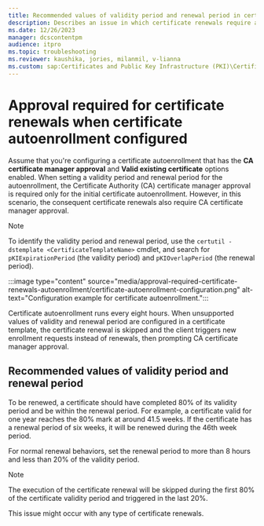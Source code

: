 ```yaml
---
title: Recommended values of validity period and renewal period in certificate templates
description: Describes an issue in which certificate renewals require approvals when certificate autoenrollment is configured. Recommend values of the validity period and renewal period in certificate templates.
ms.date: 12/26/2023
manager: dcscontentpm
audience: itpro
ms.topic: troubleshooting
ms.reviewer: kaushika, jories, milanmil, v-lianna
ms.custom: sap:Certificates and Public Key Infrastructure (PKI)\Certificate Enrollment Technologies (Auto Enrollment, NDES, CWE, CEP, CES), csstroubleshoot
---
```

# Approval required for certificate renewals when certificate autoenrollment configured

Assume that you're configuring a certificate autoenrollment that has the **CA certificate manager approval** and **Valid existing certificate** options enabled. When setting a validity period and renewal period for the autoenrollment, the Certificate Authority (CA) certificate manager approval is required only for the initial certificate autoenrollment. However, in this scenario, the consequent certificate renewals also require CA certificate manager approval.

> [!NOTE]
> To identify the validity period and renewal period, use the `certutil -dstemplate <CertificateTemplateName>` cmdlet, and search for `pKIExpirationPeriod` (the validity period) and `pKIOverlapPeriod` (the renewal period).

:::image type="content" source="media/approval-required-certificate-renewals-autoenrollment/certificate-autoenrollment-configuration.png" alt-text="Configuration example for certificate autoenrollment.":::

Certificate autoenrollment runs every eight hours. When unsupported values of validity and renewal period are configured in a certificate template, the certificate renewal is skipped and the client triggers new enrollment requests instead of renewals, then prompting CA certificate manager approval.

## Recommended values of validity period and renewal period

To be renewed, a certificate should have completed 80% of its validity period and be within the renewal period. For example, a certificate valid for one year reaches the 80% mark at around 41.5 weeks. If the certificate has a renewal period of six weeks, it will be renewed during the 46th week period.

For normal renewal behaviors, set the renewal period to more than 8 hours and less than 20% of the validity period.

> [!NOTE]
> The execution of the certificate renewal will be skipped during the first 80% of the certificate validity period and triggered in the last 20%.

This issue might occur with any type of certificate renewals.
